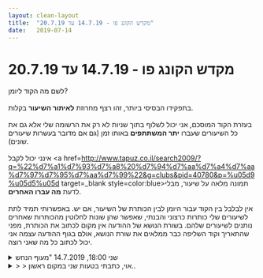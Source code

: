 ```yaml
---
layout: clean-layout
title:  "מקדש הקונג פו - 14.7.19 עד 20.7.19"
date:   2019-07-14
---
```

# מקדש הקונג פו - 14.7.19 עד 20.7.19 
לשם מה הקוד ליומן?<br> <br> בתפקידו הבסיסי ביותר, זהו רצף מחרוזת <b>לאיתור השיעור</b> בקלות.<br> <br> בעזרת הקוד המוסכם, אני יכול לשלוף בתוך שניות לא רק את הרשומה שלי אלא גם את כל השיעורים שעברו <b>יתר המשתתפים</b> באותו זמן (גם אם מדובר בעשרות שיעורים שונים).<br> <br> אינני יכול לקבל <a href=http://www.tapuz.co.il/search2009/?q=%22%d7%a1%d7%93%d7%a8%20%d7%94%d7%aa%d7%a4%d7%aa%d7%97%d7%95%d7%aa%d7%99%22&g=clubs&pid=40780&p=%u05d9%u05d5%u05d target=_blank style=color:blue>תמונה מלאה על שיעור</a>, מבלי לדעת <b>מה עברו האחרים</b>.<br> <br> אין לבלבל בין הקוד עבור היומן לבין הכותרת של השיעור, אם יש. באפשרותי תמיד לתת לשיעורים שלי כותרות כרצוני והבנתי, שאפשר שהן שונות לחלוטין מהכותרות שאחרים נותנים לשיעורים שלהם. בשורת הנושא של ההודעה אין מקום לכתוב את הכותרת, מפני שהתאריך וקוד השליפה כבר ממלאים את שורת הנושא, אולם בגוף ההודעה עצמה אני יכול לכתוב כל מה שאני רוצה.

<details>
                    <summary>שני 18:00, 14.7.2019 "מעוף הנחש</summary>
                    שיעור מהבית. ההנחיה הראשונה היתה לרפות את הפנים העיניים תוך דמיון של קריאה. אחר כך לקרוא כמה תשובות שעוסקות בשימוש ביומן השיעורים ובמרחב השאלות והתשובות, ואז לכתוב לעצמי כמה דברים שהייתי רוצה לקבל מהשיעור. כתבתי &quot;העמקה ושיפור של התקשורת שלי עם עצמי ועם אחרים. העמקה של היכולת שלי להיות אקטיבי ופעיל בבית. קירוב ומיזוג של החלקים השונים בתוכי.&quot;<br> <br> לאחר מכן בהשראת הטקסטים שקראתי החלטתי לעבור על דיווחי השיעור שהעלתי ביומן מהסוף להתחלה. תוך כדי קריאה עלתה בי בעיקר שמחה, התלהבות ותחושת התעצמות, עלה בי גם רצון לעבוד על כל מיני דברים כיווני עבודה שעלו מהקריאה. נכנסתי לשטף של קריאה והייתי צריך להפעיל קצת כח בשלב מסוים בשביל להפסיק. <br> <br> בשלב הבא המשכתי לקרוא דיווחי שיעור מהעבר, אבל הפעם התחלתי מהדיווחים הכי קדומים שנגישים לי, דיווחים בכתב משנת 2003. הפעם בקריאה עלה בעיקר כאב. יכולתי להרגיש את המלחמות הפנמיות של הנער שהייתי, ובמקביל להתפתחות שהתפתחתי במשך השנים הקריאה האירה גם על האלמנטים הטרגיים בחיים שלי. גם כאן נכנסתי לשטף של קריאה שהייתי צריך להתאמץ בשביל להפסיק.&nbsp;&nbsp;<br> <br> הכאב היה כל כך גדול שלא הרגשתי שאני יכול להמשיך את השיעור בכיוון שרציתי. לזמן מסויים שכבתי על השטיח בחדר שלי ונתתי לכאב מקום, אחר כך התחלתי בסשן של תנועה נמרצת שהרגשתי שעוזרת לי להתאזן רגשית. <br> <br> מכאן, עדיין בהשראת הטקסטים, עברתי לקרוא כמה דיווחי שיעור של אחרים, זה היה נחמד ומעניין. לסיום עברתי קצת על מרחב השאלות והתשובות, כשהסתכלתי על שאלות שעלו לשם אז לרוב הרגשתי שאין לי מספיק מידע מתוך השאלה בשביל לתת תשובה מועילה. בסופו של דבר מצאתי שאלה אחת שהרגשתי שאני כן יכול לענות עלי בצורה מטיבה, ואכן עשיתי כך. לאחר מכן סיימתי את השיעור שלי. <br>
                  </details><details>
                    <summary>> > אוי, כתבתי בטעות שני במקום ראשון..</summary>
                    
                  </details><details>
                    <summary>שני בוקר 15.7.19 ״מעוף העצמי</summary>
                    שעת הגעה 06:18 קיבלתי שורה של כיוונונים מעולים (בתגובה הראשונה) שסייעו לי להפוך את ההגעה הבוקר לקלה ופשוטה.<br> ברכה. עובר דרך שש האמנויות של הפרק השני, <br> מרגיש וחווה כל אחת מהן לא רק בזכרון אלא בעוד אופנים.<br> רצון וכיוונון שאני עובר דרכו: השיעורים הם עבורי כמו סוג של orientation פגישת כיוונון ותזכורת להמשך השבוע. <br> רוב ההתקדמות מתבצעת, תבוצע מחוץ למרחב השיעור הרשמי. לראות איך אני משדרג ומביא את זה לעשיה שלי.<br> בן עובר לו ומעדכן שאני לבד בשיעור. <br> נקודת המפגש - אני נחשף לעוד רובד שלה. עבודת תנועה ונשימה מעמיקה את האחיזה לנקודה כמרחב לשיעור.<br> שינוי מיקום. אמן הבריאות אמן הלמידה. אני מזהה שהבוקר צירופים יוצרים שילובים מעניינים. <br> גינת דובנוב זוהרת בכניסה. בפנים הגינה מלוכלכת.<br> גינת הסלעים ומשם מעבר לגן המשחקים. עבודה תנועתית משובחת. <br> עבודה על כל תרגול במספר מיקודים. הנאה גמישות, אמנות הלחימה. הבוקר זה התחבר היטב. <br> התבוננות בחלקים השונים בתוכי. עמידת ידיים מאתגרת חשפה חלקים בי שרוצים וכאלו שנרתעים. <br> היה מעניין להתבונן בזה. גלגולים ועמידות ידיים מול המתקן.<br> שדרוג אמנות ההתפוגגות. סיום החלק הגופני של השיעור (כך זה הגיע אליי) <br> שינוי מיקום, אמן הבריאות, אמן האושר, אמן הלמידה. צפיה בציפורים בגינה הקהילתית, משתדל להיות לא מורגש.<br> תחנת לחם, רכישה והתבוננות כמה מהאמנים היו זמינים לי (אף אחד…)<br> עבודה פנימית בבית הקפה. העבודות השתנו. שינוי מיקום לנקודת המפגש. ברכה. סיום שיעור 08:30
                  </details><details>
                    <summary>> > שמונה כיוונונים שקיבלתי לשיעו</summary>
                    1. הגעת לנקודת המפגש <b>לפני</b> 06:30 (לדוגמה, ב-06:15) בנינוחות רבה, בשלווה.<br>  <br> 2. אפשרת לשיעור להתחיל, להימשך ולהסתיים בלי צורך בסייען חיצוני ובלי לדמיין <b>שאתה מחליט</b>. היית תלמיד בשיעור, לא מדריך או סייען.<br>  <br> 3. אפשרת לעצמך להיות נינוח מאוד בשיעור, להירגע, להרפות, <b>ליהנות</b>.<br>  <br> 4. הגעת לשיעור כשאתה כבר יודע מה אתה <b>משתוקק</b> לקבל ממנו (יכול להיות שהעמקת את זה בדרך אליו, למשל; או אולי אפילו כבר היום, אם העדפת וזרם לך; מה שהרגיש לך נכון וזורם יותר, במקרה הזה).<br>  <br> 5. מי שהגיעו לשיעור מלבדך, נאספו על ידך גם הם, כך שהשיעור הועבר לא רק לך, אלא לכולכם, עד סופו.<br>  <br> 6. אפשרת לעצמך בשיעור הזה להסתנכרן מחדש למטרות מסויימות שלך. במגוון רבדים, כולל בהקשר ללימודים, למשל. זה היה לך נעים מאוד ומאז אתה מרגיש <b>הרבה יותר</b> טוב.<br>  <br> 7. השיעור הזה פישט דברים, ריכך דברים, שחרר אותך מדברים, השאיר אותך נקי, מזוכך ובחוויה עמוקה של <b>הקלה</b>.<br>  <br> 8. השיעור הזה היה פשוט, עמוק ומרגיע מכפי שדמיינת אותו מלכתחילה.
                  </details><details>
                    <summary>> > בוקר בגינת דובנו</summary>
                    <table border='0' width='100%' align='center'><tr><td valign='top'></td><td width='220' align='center' valign='top'><a href=javascript:show_attch('57407487.jpg',57407487)><img src='http://img2.tapuz.co.il/CommunaApps/resize.asp?image=57407487.jpg&width=200' border='0'></a></td></tr></table>
                  </details><details>
                    <summary>> > > > וואו, איזה יופ</summary>
                    <br><br><table width='70%' cellpadding='0' cellspacing='0' bgcolor='#C6C7C6'><tr><td height='1'></td></tr></table><br><b>מדברים על מדיטציה:</b> <a href="http://forums.tapuz.co.il/meditation" target="_blank">http://forums.tapuz.co.il/meditation</a><br/><br/>לומדים את אמנות המדיטציה: <a href="http://www.ThePracticalMeditation.com" target="_blank" rel=nofollow>www.ThePracticalMeditation.com</a><br/>לומדים את אמנות היכולת: <a href="http://www.MagicalChanging.com" target="_blank" rel=nofollow>www.MagicalChanging.com</a>
                  </details><details>
                    <summary>שני ערב 15.7.19 "לראות ולהשתחרר</summary>
                    19:23 - 23:00 אסא ריב מיכל ושיר. בן מנחה. <br> <br> חלק ראשון -<br> הקשבה לשיעור שלי. מה הוא רוצה לעשות איתי?<br> חשיבה אובססיבית -&gt; הנה זה חלק ממה שהשיעור עומד לעסוק בו. <br> ביצוע של פורם אגרוף ארוך 3 מהזיכרון. היה חלק אחד ששכחתי. אספתי אותו בחזרה בעזרת ריב. <br> <br> חלק שני -<br> שיפור הראייה על ידי הרפייה של הגוף והרפייה של המאמץ הקשור בדעתי לראיה. <br> אין כל מאמץ שיכול לשפר את הראיה. זה לא עובד ככה. הטבע נותן עוד ממה שאנחנו משתמשים בו ופחות ופחות ממה שאיננו משתמשים בו. <br> להשתמש בראיה איננו אותו דבר כמו הראייה ההרגלית האוטומטית שלי. זה דבר אקטיבי ומודע. פעם ראשונה שאני ממש מרגיש שנפתח לי כיוון לעבודה עם זה בשנים האחרונות. נהדר. <br> <br> עוד: לוותר על הקטנוניות ולהתחיל לראות. לוותר על הכובד.<br> <br> חלק שלישי - <br> ריב ואני בהנחיית ריב. בתחילה המשך תרגול של הנושא בחלק השני. לאחר מכן בתורות כל אחד נותן לשני משימה.<br> המשימה הראשונה כללה להעביר אותנו מקום. השנייה הייתה בקשה לקדם אותנו בקונג פו במשך 5 דקות כך שאחריהן נחווה רמה חדשה. ההנחייה כללה הרפייה של הגוף תוך כדי הליכה והגברת ההרמוניה והזרימה שלו עם עצמו. השלישית הייתה לקדם אותנו ביכולת לטפל במשימות השוטפות שלנו וכללה בין היתר הנחייה לדמיין שיש לקיום שלנו כאן ולעבודה שלנו כאן משמעות רצינית. הרביעית הייתה לקדם אותנו במשך 5 דקות כך שבסופן נחווה את הסביבה שלנו באופן שונה וכללה הנחייה בין היתר לחוש כל מולקולה בחדר ולחוות שהן גם חשות בנו. החמישית הייתה לקדם אותנו במהלך פרק זמן שנבחר מראש ביכולות התקשורת שלנו עם אנשים בדגש על בעלי תפקידים וכללה בין היתר את הרכיבים: ים האנושות, להיות גל בים הזה (שיש לו התחלה, כיוון ידוע מראש וסוף), ולהיות ימאי שיודע לשוט במיומנות. השישית כללה לשנות את מיקומנו. השביעית הייתה לקדם אותנו בקלילות ועוצמה וכללה הנחייה להשתמש באמנות של לא לעשות עניין יחד עם להניח לדבר שאמור לטפל בזה לטפל בזה. כמו גם תוספת של הידיעה שבמצבנו כבר ניתן להשתמש בכל בור או נפילה כדי להתעצם (<a href=https://www.youtube.com/watch?v=t8rcqddsmpu target=_blank style=color:blue>השראה</a> ). השמינית הייתה לקדם אותנו בעבודה עם עייפות וירידות אנרגיה וכללה בין היתר את היכולת לטפל בעצמי היטב, להבטיח לעצמי טיפול טוב אחר כך ולקיים אותו, לא להתנגד לעייפות, ולדבר עם החלק בי שעייף כרגע. לזהות אותו כחלק. התשיעית הייתה לקדם אותנו בכניסות מאובטחות אל יריב בעת לחימה וכללה השוואה למיומנות הנהיגה ברכב, לשים לב לעבודתה של המערכת שיודעת לזהות תנועות במהירות גבוהה ולהגיב להן בטבעיות ובנינוחות, כמו כן לא לעשות דברים לא בטוחים אלא לבחור בחירות נבונות תוך כדי הקריאה המתמשכת. העשירית הייתה לקדם אותנו בהוספת הרובד השלישי לעבודתנו וכללה בין היתר הנחייה ביכולת לדבר איתנו ולהגיע אלינו. כמו כן עשינו שימוש ב&quot;אני מסופק מאוד מאמן הקונג פו שאני ונהנה מאוד לשחק בלשדרג את אמן הקונג-פו שאני&quot;. <br> <br> לאחר מכן הסתיים השיעור. ייתכן שפיספסתי משהו מהעבודות שעשינו. היו די הרבה. <br> שיעור נפלא, תודה!!<br> <br>
                  </details><details>
                    <summary>> > * הסרטון לא זמין, כדאי לצרף אותו כטקסט רגי</summary>
                    <br><br><table width='70%' cellpadding='0' cellspacing='0' bgcolor='#C6C7C6'><tr><td height='1'></td></tr></table><br><b>מדברים על מדיטציה:</b> <a href="http://forums.tapuz.co.il/meditation" target="_blank">http://forums.tapuz.co.il/meditation</a><br/><br/>לומדים את אמנות המדיטציה: <a href="http://www.ThePracticalMeditation.com" target="_blank" rel=nofollow>www.ThePracticalMeditation.com</a><br/>לומדים את אמנות היכולת: <a href="http://www.MagicalChanging.com" target="_blank" rel=nofollow>www.MagicalChanging.com</a>
                  </details><details>
                    <summary>> > > > תודה :</summary>
                    
                  </details><details>
                    <summary>> > הלינק כטקס</summary>
                    <a href='https://www.youtube.com/watch?v=t8RCQDDsMpU' target='_blank' style='color:blue;'>https://www.youtube.com/watch?v=t8RCQDDsMpU</a>
                  </details><details>
                    <summary>שלישי בוקר 16.7.19 "שלמות הרצון</summary>
                    9:30 - 11:03 ליעוז ואסא<br> <br> טוב, הפעם קרה דבר מוזר מאוד. לא התעוררתי בבוקר מהצלצול של השעון שלי שהיה אמור להעיר אותי בשמונה לאחר 6 שעות שינה שאמורות היו להיות מספקות לחלוטין. ממש יצאתי מהבית לאחר מועד תחילת השיעור שלי, לאחר התארגנות מהירה והגעתי אליו. ורק בחמישי האחרון נתתי את הדוגמא הזו כדבר שהמערכת יודעת לעשות ברוב הכמעט מוחלט של המקרים. אבל האמת שזה באמת ככה. היו אולי שני מקרים בשנה האחרונה שבהן לא התעוררתי בזמן שבחרתי מתוך מאות שבהן התעוררתי בדיוק או לפני. בטח כשיש לי פגישה להגיע אליה. ממש מוזר. אולי בגלל שאני עובד עכשיו על הנושא הזה...<br> <br> כשהגעתי עבדנו זמן מה עם דברים שהצלחנו עד היום ודברים שעדיין לא. נזכרנו ונהנינו מהראשונים, והצבנו מחדש וביקשנו וקיבלנו עזרה באחרונים.<br> פורמות, אמנות התנועה, שימוש מיטיב בחלוקות מועילות כמו 4 המימדים. ועוד. <br> <br> מחשבות על איזה דיון/ויכוח שאני נמצא באמצע שלו ונוטה לחשוב עליו יותר מידי ליוו אותי מידי פעם. והייתה לי עבודה טובה עם להניח לזה. לא לעשות מזה עניין. להרפות מזה. <br> <br> בנוסף עבדנו על תפיסת השלמות, היופי והמושלמות של העכשיו שבו אנחנו נמצאים. צפיתי במקום שבו אני נמצא מעמיק, מתמלא בפרטים וביופי. העצים, ציפור אחת שביצעה איזה מעוף מרהיב לידי. העץ שעשה גשם של עלים צהובים פתאום לכבודי. <br> <br> תודה!!<br> <br> <br>
                  </details><details>
                    <summary>> > תודה היה מרגש גם לי לקרו</summary>
                    גם לי היה רגע אתמול שבו הלכתי עם הבן הקטן שלי, והייתה רוח שהעיפה המון פרחי צהובים מהעצים באוויר והיה קסום,<br> יכול להיות שזה אותו סוג שאתה ראית אולי אני קראתי לזה פרחים ואתה עלים, היה קסום.
                  </details><details>
                    <summary>> > > > קסם :</summary>
                    אני דווקא ראיתי עלים צהובים נושרים מעץ פיקוס (נדמה לי). אבל אני רואה מלא פרחים צהובים על עצים בזמן האחרון שנושרים. נראה לי אני יודע בדיוק למה אתה מתכוון וזה קסום לגמרי.<br>
                  </details><details>
                    <summary>שיעור זעיר לא רשמי 16.07.201</summary>
                    חשתי את תחושות הגוף,חשתי כאבים שונים, את הפחדים השונים,היה מרפא להרגישא&nbsp;&nbsp;את הכאבים השונים שהתקיימו.
                  </details><details>
                    <summary>שיעור יום רביעי בקר 17.7.2019 - "אתגר השקט</summary>
                    התחלת שיעור: 6:31 – סיום שיעור: 7:32<br> <br> התפתחות אישית מעצימה:<br> מאוד נהניתי מביצוע ההנחיות של בן: הרפיה, התמתחות, קריאה טרנספורמטיבית, כתיבה/ קריאה של דיווחים משעורים קודמים – קראתי שני סיכומים שלי, מה שבד&quot;כ מעורר בי התנגדות די גדולה – נראה לי שאני נרתעת לגלות כמה שגיאות כתיב אני עושה (בעיקר החסרת וסיכול אותיות) וגם חוששת שזה ייראה מגוחך וברמה נמוכה. מאחר ועשיתי זאת במשימה שניתנה לי במסגרת השיעור, היה לי קל להתמסר לכך ללא רעש בראש. השקט שהתאפשר לי אפשר לי לראות שאכן אני עושה לפעמים המון שגיאות כתיב – אבל כאלה שלא ממש מקשות על הבנת התוכן -&nbsp;&nbsp;ושהסיכומים מעניינים, אם כי עדיין חסר בהם משהו – לא יודעת להגדיר בדיוק מה. אולי יותר הכלה עצמית ורוגעץ<br> הצלחתי להרפות את הגוף ואת העיניים, לקרוא עם פחות מאמץ. גם התנסיתי בקריה ללא משקפיים – בשאיפה שזה יהיה ללא מאמץ. בסוף התרגול הרבה יותר נהניתי מהקריאה.<br> <br> חוויה מעצימה:<br> מאחר ולא היה לי שעור מהתקופה האחרונה לעדכן, קראתי עדכון שלי מה-29.5.19. מעצם קריאת הסיכום הצלחתי לחוות מחדש את השיעור. התבוננתי תוך כדי כך ברתיעה הקבועה שלי מלקרוא את עצמי. אכן מצאתי כמות מביכה של שגיאות – בעיקר החסרת אותיות. הצלחתי להשלים עם זה, הכל היה מובן למרות האותיות החסרות. הופתעתי לגלות עד כמה רק עכשיו, ממרחק מה, אני מסוגלת באמת להעריך את איכות השיעור שהועבר דרכי וכמה קשה לי לפרגן לעצמי. כעת היה יותר קל ונגיש.<br> קראתי עוד שיעור, מסוף חודש דצמבר. גם שיעור נחמד. אבל גם הופתעתי לראות כמה התקדמתי מאז. <br> הצלחתי במידה הכי טובה שאפשרית לי לשמור על מסגרת הזמן, על משמעת, להיות ממוקדת, לא לשקוע וללכת לאיבוד. שברתי שיא ל עצמי, איזה כיף! כמה מתנות נפלאות! <br> ממש נהניתי מהתחושה שכרגע אני כל כולי עושה לעצמי ולהתפתחות האישית שלי, צעד אחרי צעד. <br>
                  </details><details>
                    <summary>> > הער</summary>
                    בעקבות הבהרה שבן שלח, הבנתי שלמעשה השיעור השרשמי שלי הסתיים בשעה 7:32, אבל שהשיעור שלי בעצם הסתיים רק לפני כמה רגעים, בשעה 8:30!
                  </details><details>
                    <summary>> > > > </summary>
                    <br><br><table width='70%' cellpadding='0' cellspacing='0' bgcolor='#C6C7C6'><tr><td height='1'></td></tr></table><br><b>מדברים על מדיטציה:</b> <a href="http://forums.tapuz.co.il/meditation" target="_blank">http://forums.tapuz.co.il/meditation</a><br/><br/>לומדים את אמנות המדיטציה: <a href="http://www.ThePracticalMeditation.com" target="_blank" rel=nofollow>www.ThePracticalMeditation.com</a><br/>לומדים את אמנות היכולת: <a href="http://www.MagicalChanging.com" target="_blank" rel=nofollow>www.MagicalChanging.com</a>
                  </details><details>
                    <summary>רביעי בוקר 17.7.19 ״אתגר השקט</summary>
                    כשקיבלתי אתמול אחרי הצהריים את ההנחיות לשיעור, הן הרגישו לי בדיוק כמו השיעור הנכון עבורי להיום. <br> משהו ברצון שלי לשדרג את היכולת שלי לשלב את הקונג פו ברגעים רבים יותר במהלך היום יום, התאים לפורמט של שיעור בבית. <br> התעוררתי בנחת והתחלתי את השיעור ב 06:16 <br> יצאתי למרפסת ותרגלתי תנועות ומתיחות. קבלה של העובדה שהיום הגוף הרגיש לי נוקשה משהו. <br> חם הבוקר למרות השעה המוקדמת. <br> ממשיך לעבודה מול המחשב. המאמר על הראיה, ההרפיה, העבודה על נוחות, מודעות לתחושות, <br> כולן מצטרפות לאיזו תחושה שמרגישה מאד נכונה עבורי. היה מהנה. (אני חווה זאת שוב גם עם העלאת העקבות כרגע).<br> העליתי תגובה לשיעור האחרון בצורה משחקית חביבה מגלה איך <b>להדגיש טקסט</b> בפלטפורמה של תפוז. <br> עובר ומנסה לאתר שיעור שזכרתי שלא העליתי בזמנו. מאתר אותו ומעלה. <br> אופס, לקח טיפונת יותר זמן ממה שהתכוונתי. קצת נבלעתי לתוך המחשב. מעניין וחשוב לשים לב לזה. <br> יש פה פוטנציאל משמעותי להרוויח זמן.<br> תנועה בחוץ, גמישות, פורמות. עלה בי פתאום חשק לעוד תרגול. <br> מסדר קצת את המרפסת, גוזם עציצים ריחניים עם איזושהי מודעות מהנה לתנועה ולתחושות של הגוף. <br> מחפש מקום לשבת להודיה ומזהה שאיכשהו אין לי מקום ברור כזה. שם לעצמי יעד ליצור לעצמי כמה נקודות אפשריות כאלו. <br> ב 08:15 השיעור מסתיים
                  </details><details>
                    <summary>ב' ערב 15.7.19 "לראות ולהשתחרר" ראייה+בזוגו</summary>
                    <br> ישש! הגעתי מספיק מוקדם להתמתח על האזור שצופה על בריכת גורדון והשקיעה.<br> איזה כיף היה שם.<br> <br> אחר כך באתי לחבורה שהיתה. היינו אני, שיר, אסא, ריב.<br> <br> בן הנחה אותנו האמנות הראייה. ההרפייה הכי חשובה. לאפשר תנועה וחיים לעיניים. לראות את כל האזורים ולא רק הנקודה המרכזית לפנינו שהתרגלנו להתמקד בה.<br> אין פה מאמץ אלא מודעות והרפיה.<br> <br> מיכל להמשיך את השיעור לך ולשיר.<br> ריב להמשיך את השיעור לך ולאסא.<br> <br> מומלץ לתת לשיר ואסא בכל צמד, שינחו משהו בהשראת מה שהועבר ורק אחר כך להמשיך.<br> עשיתי את זה וזה התגלה כמאד יעיל וחשוב.<br> אהבתי את זה, זה באמת רעיון טוב במצבים כאלה.<br> <br> שיר הנחתה במנוחה.<br> אחכ עשינו פינג פונג של הנחיות.<br> גם תוך כדי הליכה.<br> <br> הלכנו לאורך השדרה<br> ישבנו על ספסל בבן יהודה<br> לא המשכנו המון זמן אבל היה מספק.<br> <br> החופש והשחרור בלא לקחת אחריות על הרגשות של אחרים.<br> אם נכנסתי למקום לא נעים של פחד מכעס וכולי, לראות שאיבדתי קשר עם עצמי. זה פוינטר עוזר מאד.
                  </details><details>
                    <summary>משיעורי השבוע של</summary>
                    הללויות אחד אחד
                  </details><details>
                    <summary>> > א' 14.7.2019, "מעוף הנחש</summary>
                    ממתישהו לפני עשרה לשבע עד כעשר וחצי, בבית, בעיקר במרחב השאלות והתשובות שבו קראתי, עבדתי, עניתי לשאלה אחת והתחלתי להשיב לאחרת (תוך כדי השבה לשניה התווספו בחוויה ובהשבה עוד אפשרויות וערוצים, זה נהיה ממשהו שקוף וקל למן &quot;פרוייקט&quot; ובסוף לא הגעתי ללשגר אותה).<br> <br> בתחילת השיעור, בעודי נענה להנחייה הזאת - &quot;<b>בישיבה בעיניים עצומות</b>, להרפות את הפנים ואת העיניים בצורה נעימה מאוד, עמוקה יותר ויותר, תוך דמיון עצמך קורא/ת ללא מאמץ, בנעימות רבה, בהרפיה גמורה.&quot;, הבחנתי בקולות רבים בתוכי וגם הגברתי אותם כדי לעזור להפרדה בינינו. הופתעתי לגלות חוויית שקט גדולה יותר בתוכי בהיותם רמים ורבים אבל יחסית נפרדים ממני, מבהיותם מעטים ואפילו קול יחיד פחות או יותר (שהיה מחשבה נעימה, שקטה ואפילו מועילה) שהתקרב אלי עד שמעין נלקחתי איתו.
                  </details><details>
                    <summary>,אתגר השקט" יום ד 17.7 בוק</summary>
                    התחלתי את השיעור ב 0642..<br> פעלתי לפי השלבים בניחותא, ועברתי הרפיות עמוקות <br> ועבודה פיסית מתונה מאוד<br> ומצד שני ממושכת יחסית עד השינוי הבא..<br> הודיתי לעצמי על חלקים נרחבים מהשיעור,<br> ואני מודה עליו גם עכשיו..<br> הוא הסתיים ב 0803<br> רמי
                  </details><details>
                    <summary>> > * טעות בקוד (התו הראשון</summary>
                    ולכן אי אפשר יהיה לאתר אותו בעת חיפוש בעתיד.<br> אנא העלה מחדש עם הקוד התקין... ואמחק את המיותר מכאן.<br><br><table width='70%' cellpadding='0' cellspacing='0' bgcolor='#C6C7C6'><tr><td height='1'></td></tr></table><br><b>מדברים על מדיטציה:</b> <a href="http://forums.tapuz.co.il/meditation" target="_blank">http://forums.tapuz.co.il/meditation</a><br/><br/>לומדים את אמנות המדיטציה: <a href="http://www.ThePracticalMeditation.com" target="_blank" rel=nofollow>www.ThePracticalMeditation.com</a><br/>לומדים את אמנות היכולת: <a href="http://www.MagicalChanging.com" target="_blank" rel=nofollow>www.MagicalChanging.com</a>
                  </details><details>
                    <summary>רביעי ערב 17/07 "זינוק בעלייה</summary>
                    שיעור בית לפי הנחיות של בן, התחלתי בשעה 19:15.<br> החלק של מתיחות והרפיית הגוף היה מעולה והמשיך עבודה שאני עושה כבר כמה ימים עקב צוואר תפוס.<br> לאחר מכן עבודה על הרפיית הפנים והעיניים וקריאת טקסט מאוד מעניין ורלוונטי עבורי על שיפור הראייה.<br> בעבודה מול יומן השיעורים, ניסיתי להזכר בשיעורים שלא כתבתי ביומן, חוויתי בלק אאוט מוחלט, זה קורה לי הרבה כשאני מנסה גם לזכור איפה חניתי את האוטו, אבדן מוחלט של זיכרון.<br>  זה גרם לי לחשוב על כל נושא הזיכרון שמאוד מעסיק אותי לאחרונה.<br> ממה עשויים זכרונות, מה קובע איזה רגע יישאר ואיזה לא. אני יכולה להעיד על עצמי שאני בעלת זיכרון מעולה, יש המון דברים שאני זוכרת ואין לי מושג למה, שמות של ילדים שהיו איתי בגן, שמלה מסויימת של אמא שלי ביום מסויים. הזיכרון שלי מתחיל לפני גיל שנתיים, יש לי תמונות בראש של חפצים שקיבלתי כשהייתי בערך בת שנה, זכרונות מפרספקטיבה של זחילה של חברתי התינוקת בלול ועוד מיני זכרונות מוקדמים מאוד. <br> ובכל שבוע מחדש אני נפלטת אל הרחוב בתחושת חוסר אונים ושואלת את עצמי&quot;איפה לעזאזל חניתי את האוטו?&quot; ואין לי שמץ של מושג.<br> זה לא ברור לי בכלל כל העניין הזה. <br> יכולתי להתמודד עם הבלק אאוט, יש לי כבר כמה שיטות, אבל זה הצריך ממני מאמץ וזמן שלא תאמו את אופי ההנחיות אז העדפתי לקרוא כמה שיעורי עבר שלי.<br> השיעור המשיך בעבודה פיזית חפשית ובהרפייה.<br> היה שיעור מעולה ממש, תודה3&gt;
                  </details><details>
                    <summary>רביעי ערב 17.7.19 "זינוק בעלייה</summary>
                    שיעור בית נפלא וקצרצ&#39;יק<br> <br> החל בשעה 17:00 והסתיים בשעה 18:05<br> <br> מתוכו:<br> <br> בזמן הרפייה - ניסויים שונים ומוצלחים בלשלוח הנחיות הרפייה לגוף מבלי לנסות לגרום לזה לקרות. <br> בזמן הרפיית העיניים - התקדמות משמעותית. תשומת הלב אל הכבדות בעיניים ולהניח להן לגלוש למצב של מנוחה. העבודה עם הטקסט הייתה מופלאה (אני שם לי פה את הלינק לעבודה נוספת, וגם לתועלת אחרים אם ירצו: <a href='http://www.tapuz.co.il/forums/viewmsg/228/180969103.)<br> <br> שמתי' target='_blank' style='color:blue;'>http://www.tapuz.co.il/forums/viewmsg/228/180969103.)<br> <br> שמתי</a> לב למשהו שהתרחש בשיעור כתוצאה מפרוייקט השער הפנימי שאני עושה בימים אלה - מקפיד לתעד הכי מוקדם שאני יכול. חלק מהקשב שלי בזמן השיעור שם לב יותר למה שאני עושה. כדי שאזכור אחר כך ואוכל לכתוב על זה. <br> <br> עוד כדאי לציין שעצרתי את כל מה שעשיתי כמה דקות לפני חמש ושהיה כרוך בזה אתגר מסוים. שקלתי לדחות את השיעור, אבל משהו בי אמר לזה לא. כי קבעתי עם עצמי מראש בשעה חמש. זו הייתה בחירה מצויינת. השקט שירד עלי היה מבורך ועמוק לאחר כמה דקות ואחרי זה חזרתי לעבודה ממקום הרבה יותר שליו ויעיל. <br> <br> תודה!!<br> <br>
                  </details><details>
                    <summary>> > למעוניינים: אפשר להשתמש בלינק כזה על יד</summary>
                    העתקה והדבקה.<br> <br> לחלופין, אם הוא היה מוגש בצורת <a href=http://www.tapuz.co.il/forums/viewmsg/228/180969103 target=_blank style=color:blue>קישור לחיץ</a>, הוא היה נגיש ונוח יותר לשימוש (כפי שהדגמתי כאן).<br> <br> למעט יוטיובים, <a href=http://www.tapuz.co.il/communa/viewmsgcommuna.asp?communaid=40780&msgid=57407288 target=_blank style=color:blue>כאמור</a>, שרגישים להבדל בין אותיות גדולות לקטנות ולכן צריך לצרף כאן כמחרוזת טקסט (כלינקים בלתי לחיצים - אלא אם כן מצרפים אותם כ&quot;כתובות אינטרנט נלוות&quot; ואז גם הם יכולים להופיע כקישורים לחיצים, כמדומני).<br><br><table width='70%' cellpadding='0' cellspacing='0' bgcolor='#C6C7C6'><tr><td height='1'></td></tr></table><br><b>מדברים על מדיטציה:</b> <a href="http://forums.tapuz.co.il/meditation" target="_blank">http://forums.tapuz.co.il/meditation</a><br/><br/>לומדים את אמנות המדיטציה: <a href="http://www.ThePracticalMeditation.com" target="_blank" rel=nofollow>www.ThePracticalMeditation.com</a><br/>לומדים את אמנות היכולת: <a href="http://www.MagicalChanging.com" target="_blank" rel=nofollow>www.MagicalChanging.com</a>
                  </details><details>
                    <summary>> > > > תודה!</summary>
                    
                  </details><details>
                    <summary>חמישי ערב 18.7.19 "פיתוח עצמי</summary>
                    17:25 - 20:20 בערך. השתתפו: ריב, בועז, אסא ויניב. בן מנחה. <br> <br> שיעור מלא וגדוש. נראה מה זכור לי. <br> <br> חלק א - לפני 18:00<br> חלק ב - אחרי 18:00 ולפני מעבר המיקום<br> חלק ג - הדרך לגינה השקועה ומה שקרה שם<br> חלק ד&#39; - אחרי שבן הלך<br> <br> <br> מתוך חלק א&#39;<br> ביצוע אגרוף ארוך 1, 2 ומה שאני זוכר מ-3<br> עבודה על עמידת הידיים שלי - טיפ מופלא מיניב על פיתוח שליטה במצב שאני על הידיים (מעבר ממה שקרוי &#39;עמידת עורב&#39; לעמידת ראש ואז מתיחה של הרגליים למעלה), ופתיחת המחשבה לגבי איך לעבוד על זה בצורה טובה. <br> שיחה עם בועז על ענייני עבודה. <br> הידיעה שאני בתוך שיעור עכשיו ופעיל לגבי זה. מידת הידיעה שלי ומידת החיבור שלי מרגע לרגע. <br> <br> מתוך חלק ב&#39;<br> סידור הדברים שאסא צריך לקבל בשיעור במחברת<br> <br> המראה - סדרה של עבודות פנימיות שהעיפה אותי ממש. אינני זוכר את סדר הדברים. אז כמה דברים מתוך. ישיבה ועבודה על חישת גוף האור. תוך כדי יכולתי לחוש את האנרגיה מסביבי ולהניע אותה בצורות שונות בעזרת הכוונה שלי. <br> מסתכל אל השמש בעיניים עצומות ועוקב אחר הצבעים המופלאים שהיא עושה על העפעפים. מעולם לא עשיתי את הפעולה הזו בעבר והצבעוניות הדהימה אותי. וורוד מופלא, כתום, צהוב, אדום, אפור ושחור. תוך כדי גם עבדתי על הרפיית העיניים ועוד דבר שראיתי באיזו סדרה בשם מושישי (מופלאה. תודה לריב שהכיר לי אותה!)- יש שם באחד הפרקים את הרעיון שיש סט נוסף בלתי נראה של עפעפים פנימיים שאפשר לסגור גם אותם. ניסיתי את זה והיה לזה אפקט נפלא. <br> שכיבה על הריצפה ומעבר בין תנוחות שונות. הינמסות והתחברות אליה. <br> <br> אימון - הישארות ומעבר בין שתי תנוחות הגמישות רגליים שמופיעות בסוף הסט ההוא שמכונה הטרום חימום. בהנחיית בן. זה היה ממש כיף וגם מאמץ. כל הגוף שלי הרגיש כמו דבש. ועד עכשיו אני עדיין מרגיש את זה בשרירי הרגליים. אני רוצה עוד מזה. <br> <br> כל הגוף עושה את זה. <br> יש משמעות לאיפה כל חלק וחלק נמצא. <br> כל ואריאציה היא תנוחה בפני עצמה. עם <br> <br> מתוך חלק ג&#39; - <br> בזמן ההליכה - השימוש בהליכה לצורך תרגול. הרגשתי היטב את התרגיל האחרון בשרירי הרגליים. ונהניתי מאוד מהתחושה. עבדתי על הרפייה בעיקר. <br> <br> בגינה השקועה - <br> בחרנו 6 תלמידים שנמצאים בפרק השני ו-6 תלמידים שנמצאים בפרק הראשון להתבוננות בהבדלים בין שני המצבים. דיברנו עליהם. לאחר מכן הוספנו גם 3 תלמידים שהוסיפו כבר את הפרק השלישי ללימודים שלהם והתבוננו ודיברנו על ההבדלים בין הפרק השני לפרק השלישי. בתחילה השתמשנו לצורך כך בבן, אמנון ואיציק. לאחר מכן בדני, גיורא ומיקה המומצאים. שמנו לב בין היתר להיעדר עניינים שיש לשלישונים עם כל מיני דברים שלנו עדיין יש. משהו פשוט יותר ולא מסובך יותר. כמו ההבדל שיש בחישוב מסלולי כוכבי הלכת כשמסתכלים על מצב העניינים כאילו כולם כולל השמש מסתובבים סביב כדור הארץ, ובין כשמניחים לשמש להיות במרכז. איזה הבדל!<br> <br> מתוך חלק ד&#39; - <br> לאחר שבן הלך עוד ישבנו והמשכנו קצת עד שעברנו מיקום לחורשת העמודים בצד כיכר הבימה הרחוק מהבימה ושם עבדנו יחד על החלק באגרוף ארוך 3 שלמדנו. <br> <br> היה שיעור נפלא במיוחד. תודה!!
                  </details><details>
                    <summary>שבת אחה"צ 20.7.19 "קרקס החיים</summary>
                    14:45 - 20:46 <br> <br> חלק א - לבדי<br> חלק ב - עם אלון<br> חלק ג - השיעור השני, עם ריב ומאיה, כולל התנועה אל נקודת המפגש <br> חלק ד - לבדי, עד סיום השיעור<br> <br> <br> מתוך חלק א&#39;<br> התייצבתי במזרקה בכיכר מסריק לתחילת השיעור שלי. תרגלתי שם הקשבה לשיעור שלי והבנה של דברים שבהם הוא עומד לעסוק. ביניהם: אמנות ההרפיה, התבהרות עניינים שונים שעל הפרק בחיים שלי ועליית התפקוד בהם. התבהרות עניינים שונים שעל הפרק בשיעורים שלי ועליית התפקוד בהם. <br> <br> לאחר זמן מה התחלתי לנוע אל גג גן העיר תוך שאני ממשיך להתמקד בדברים אלה. <br> באיזור מוצל במעבר בין מרפסת העיריה ובין גג גן העיר נעצרתי לחלק בן כ-10 דקות שעסק באמנות ההרפיה. להניח לגוף שלי להיות כמו שהוא ולהיות איתו. להרפות מהניסיון להרפות. אי אפשר לעזוב משהו על ידי שליחת עוד אנרגיית עשייה אליו. להניח לעצמי להיות תלמיד של ההרפיה. נזכרתי בעבודתו של תלמיד שהעברתי לו עבודה בהרפיה בשישי בצהריים, והיא הביאה לי השראה וכיוון - כמו בובת סמרטוטים כזו הוא עשה את עצמו. זה היה כיפי ופותח. <br> <br> בתום 10 הדקות האלה המשכתי תנועה אל נקודת המפגש. היופי והמקודשות של העולם סביבי גברו מאוד. נעצרתי לרגע מתחת לעץ שהרוח דיברה באמצעות העלים שלו. והיה בזה משהו שלא לחלוטין הבנתי. גם המים מהמזרקה עשו דבר דומה. משהו כמו שהריבוי יוצר ביחד דבר מופלא. ואני גם עלה כזה. טיפה כזו. מה קורה אם עלה כזה מתעורר ונעשה מודע? זה היה קצר מדי בשבילי לפענח. <br> <br> נעצרתי בנקודה נסתרת וצפיתי ממנה אל נקודת המפגש. לא היה בה איש. המשכתי והתמקמתי בנקודה קרובה אל נקודת המפגש שהייתה גם נסתרת ממנה, כך שאוכל להתממש בה בדיוק ב-15:15. וכך עשיתי. <br> <br> בנקודת המפגש המשכתי במחקר העצמאי שלי. והוספתי את הנושאים האחרים. הגיע אלי רכיב נפלא והתחלתי להתעסק איתו. הוא היה מורכב משני חלקים. א. הויתור על חשיבה מוטרדת או הנטייה ליצור בעיות. ב. היכולת לגשת אל נושא שעל הפרק באופן מיטיב ולהקצות לו לדוגמא 10 דקות, או שעה של חשיבה צלולה/ממוקדת/רגועה/זנית שכזו שבאמת יכולה להבהיר ולסדר.&nbsp;&nbsp;שמור על הסנקטיטי (sanctity) של המרחב הפנימי, אמר לי איזה קול פנימי נעים. וזה גם כן חלק מהשיעור בהרפיה. <br> <br> בשלב מסוים אלון הופיע והחל את שיעורו.<br> <br> מתוך חלק ב&#39;<br> אספתי את אלון לתוך החלק המונחה של השיעור עם הנחייה להמשיך את מה שהוא עושה ולהיעזר בי במה שבא לו. וזמן קצר לאחר מכן נענו למעלה. שם בחרתי את האיזור שהציע את השילוב הטוב ביותר בין קרירות ואנרגיה גבוהה. שהיה הפעם המסדרון בצילו של הענק הלבן (בניין המגורים הגבוה).<br> <br> חשיבה רצונית לעומת חשיבה אוטומטית. תרגול והתבוננות. <br> מטרות/משאלות/רצונות.<br> כל דבר שקורה אפשר לקרוא ולהבין באלף דרכים שונות. וכל אחד מאיתנו מבין אותו לפחות קצת אחרת, ולעתים קרובות הרבה אחרת. היכולת לראות מכמה נקודות מבט שונות כסוג של בגרות נפשית/רגשית. מה נכון או לא נכון מתארגנים לפי המטרה שלי. זה ממוקם רלטיבית לא אבסולוטית. <br> חשיבה מוטרדת או בעייתית איננה באה כדי לפתור בעיות שעל הפרק. המשימה העיקרית העומדת לפני בזמן חשיבה כזו היא להירגע ולהשקיט. אחר כך ניתן יהיה לגשת אל הנושא במרחב פנימי צלול. מתוך כוונה לנקות ולהבהיר אותו. <br> כמו בעבודות התכנות שלי - לעתים בעיה שאני לא מצליח בשעתיים של טחינה באמצע הלילה, אני אפתור ב-10 דקות אחרי שנת לילה טובה. <br> <br> מנגנון בחירת המטרות שלנו והתנועה אליהן - יש לעתים קרובות הפרדה בינו ובין הלב שלנו. מסיבות של חינוך שעברנו. מה שצריך לעומת מה שרוצה. ואז יכולות לעלות בצדק התנגדויות לניסיון להציב מטרות. ניתן לתרגל על ידי בחירת מטרות קטנות שאני באמת רוצה והגשמתן. לא דברים שאני אמור לרצות. כאלה שאני רוצה באמת. אמנות ההקשבה לעצמי ולרצונות שלי. <br> <br> אמנות הטיפול בעצמי. היכולת לפתוח ולהחזיק מרחב טיפולי מכיל עבור עצמי. היכולת לנוע אל עבר הריפוי והבריאות באלף אלפי צורות מגוונות, יצירתיות, ומופלאות. לשחק את זה. ועם זה. אפקט הפלסבו שכל התרופות נבדקות מולו כי הוא כל כך עצמתי, והדמיון כדרך לתקשר עם הגוף שלי. <br> <br> חלק זה הסתיים בשעה 16:57, שיעורו של אלון המשיך מנקודה זו בלעדיי.<br> <br> מתוך חלק ג - <br> נעתי אל נקודת המפגש של שיעור אמנות היכולת. הדברים שעלו בחלק עם אלון היו חזקים עבורי וניצלתי את הזמן כדי לעבד אותם עוד קצת. מיהרתי. כי סיימתי טיפה מאוחר מידי והיה עלי להגיע בשלוש הדקות הקרובות לנקודת המפגש. הגעתי בזמן.<br> <br> ריב היה שם על ספסל. התמקמתי לידו ודיברנו מעט. המודעות לכך שאני בתוך שיעור עכשיו ולא ממתין לשיעור שיתחיל. בשלב מסוים מאיה הגיעה. והמשכנו כך שלושתנו. הצבעים בהתבוננות בשמש בעיניים עצומות. הרפיית העיניים.<br> <br> נענו אל בוטקת הקפה הסמוכה. הזמנו לנו אוכל ושתייה והתיישבנו שם. עסקנו בנושא העל של תחזוקת הגוף והנפש. יצרנו כל אחד מפה של איזורי הגוף מקודקוד ועד הרגליים. ובחנו את התחזוקה שכל חלק שם מקבל מאיתנו. בשלב מסויים עברנו מיקום לספסל בדשא שליד המדרגות אל גג גן העיר והמשכנו בכך. <br> <br> מאיה נראתה זוהרת במיוחד ובריאה ושמחה. הרשים אותי מאוד שהיא נתלתה על הטרפז שמישהו התקין על איזה עץ. קצת דאגתי לה כשהיא התחילה אבל היא אמרה שהיא בטוחה שהיא סבבה, ואכן עשתה את זה בקלילות רבה. דומה שאכן, היא במצב טוב יותר מכפי שהייתה מאז שאני מכיר אותה. מרשים מאוד. <br> <br> בסבב העלינו איזורים מסוימים ובחננו איך אנחנו מתחזקים אותם כיום ומה אפשרי לנו. <br> במיוחד זכורים לי הפרקים והיכולת שלי להעניק להם טיפול מופלא הרבה יותר ממה שהם מקבלים כיום. והנשימה והיכולת לתת לה 10 דקות פה ושם של מין &#39;רחיצה&#39; כזה. <br> <br> בשלב מסוים נענו אל מקום ישיבה מופלא בגן העיר. מרפסת בית קפה סגור יפהפיה, עם גפנים סינטטיים ווילונות לבנים שנעו קלות ברוח. המשכנו שם את העבודה. היו לי כמה דברים משמעותיים מאוד שם. אחד מהם היה כשעסקנו ביכולת לייצר פרצי פעילות נוסקת בדברים שאנחנו באמת רוצים. הטיפ הזה הגיע דרכי. כשאתה מגדל צמח שאתה רוצה שיפרוץ ויגדל, אתה לא יכול לגרום לו לצמוח, אבל אתה יכול להיות מאוד טוב בפעולות השגרתיות והמשעממות הדרושות כדי להעניק לו את התנאים הנכונים לעשות זאת. לתת לו השקיה, לדשן את האדמה, וכן הלאה. <br> <br> טיפים שקיבלתי בחלק שנתנו טיפים אלה לאלה: 1. היכולת לזכור וליישם דברים שעולים בשיעור. אם הייתי יכול לזכור וליישם אפילו רק את הדברים שעלו ממני בשיעור, זה היה דבר מופלא לחלוטין. 2. לתת לעצמי יותר אישור להיות מבסוט ממה שהושג עד עכשיו. <br> <br> בחלק זה של השיעור כבר הייתי קצת עייף. ישנתי מעט בלילה וזה התחיל להיות מורגש. אישרתי לעצמי לנוח בכיף תוך כדי ולא לחכות שהוא יסתיים כדי לאפשר לעצמי מנוחה. ההיפך, אפשר להשתמש בו בשביל לנוח טוב יותר מאשר אפשרי לי מחוצה לו. <br> <br> ההרגשה שאני בשיעור ארוך ארוך גם הייתה לי טובה אחרי זמן מה. הרגשתי שמשהו הולך ונכתב בי, הולך ומשתנה בי, בין היתר בגלל האורך הזה. העוד ועוד ועוד הזה. <br> <br> ברגע מסוים הסתיים השיעור המשותף שלנו. ירדנו יחד אל איזור נקודת המפגש ונפרדנו. <br> <br> מתוך חלק ד&#39;<br> נענתי עכשיו באנרגיה חדשה בחזרה אל נקודת המפגש של השיעור שלי. כבר היה די חשוך עכשיו ועסקתי שוב בעיבוד וזכירה מחדש של הדברים שהגיעו אלי במהלך השיעור. הטיפ שקיבלתי מריב היה ער בזיכרון שלי וסימנתי לי במרקר את התכנים שאני רוצה להטמיע ולעבוד איתם בשבועות הקרובים. <br> <br> בנקודת המפגש נזכרתי ברגעים מוצלחים מהשיעור וישבתי כמה דקות. <br> לאחר מכן הלכתי לנקודה הפחות או יותר מדויקת שבה התחלתי את השיעור שלי וסיימתי אותו בברכה.<br> <br> תודה!!!!
                  </details><details>
                    <summary>חמישי ערב 18.7.19 "פיתוח עצמי</summary>
                    אני בועז ריב אסא ליעוז בהנחיית בן<br> <br> בתחילה בן לא התערב בשיעור באופן ישיר. <br> אני ובועז תרגלנו הזזות ובן עזר לנו בהכוונות שונות:<br> <br> לנסות כמה שיותר זמן לגעת ביריב, וכמה שפחות זמן להינגע.<br> הבסיס הוא קודם כל להיות מוגן, ולהגיע אל היריב זה בנוסף<br> להיות מוגן זה העץ ולהגיע אל היריב זה הענפים<br> <br> בהדרגה הרחבנו את אפשרויות התנועה במרחב, ובהמשך הוספנו הגעה עם הידיים התחתונות<br> דגש על להגיע!<br> כמובן שאופן ההגעה לאזורים שונים יהיה שונה ממה שאני מתכוון אליו מבחינת העוצמה, המהירות, צורת החבטה, ולפעמים גם מיקום החבטה. למשל במקום לסמן אצבעות לעיניים אני יכול להניח את כף היד בבטחה על המצח בידיעה שיכלתי להגיע אל העיניים<br> אני יכול להשלים חבטה לאט, או באופן אחר, תנועה אחרת, הגעה למיקום אחר<br> אבל אני מכוון הגעה ואני שם לב איך אני מגיע, ועם איזה חלק<br> <br> ההזזות הן תחנת מעבר – גשר – לאימון יותר רחב ויותר קרוב ללחימה. אני בונה בהדרגה מרחב עבודה יותר גמיש וחופשי, שיכול להיות לא נגיש בהתחלה...<br> <br> זיהיתי שאני מרגיש &quot;עלה נידף&quot; כאשר אני מנסה לדלג לעבר היריב בניסיון להגיע אליו. אנסה לטפח בסיס שקט יותר, ומעבר בטוח בין מנחים, וגם אטפח יכולת להגיע אל היריב גם מבלי לדלג ולנתר<br> <br> תרגלנו עבודה עם שני מנחים נמוכים מהחימום<br> בן ציין שאנו רוצים ומתאמנים להגיע ליכולות &quot;על אנושיות&quot; למשל ביכולות התנועה – וזה עורר בי השראה<br> אז אנו יכולים לעבוד עם המנחים בצורות שונות, לשחק איתם, לחקור מעברים ביניהם, גרסאות שונות שלהם, דגש על עבודה עם כל הגוף ולא התמקדות רק ברגליים<br> טיפוח יכולת מעבר, שינוי, זינוק מהמנחים הללו למנחים אחרים, באופן &quot;לא אנושי&quot;<br> מסירות והרפייה<br> ועבודה נכונה עם אי נוחות<br> <br> בחרנו תלמידים מהפרק הראשון והשני על מנת להתבונן בהם ולזהות את ההבדלים הברורים בין מי ששכבה נוספת התווספה לעבודתו, התבוננו גם במי שהתווספה לו השכבה השלישית, וגם התבוננו ב 3 אנשים דמיוניים שהתווספה להם השכבה השלישית ובמה זה מתבטא<br> אחד מדברים המעניינים הוא שאדם יכול להיות בשכבה השלישית למרות שיכולות מסויימות שלו הן ברמה נמוכה מאשר של אדם שעוד ללא השכבה השלישית...<br> וכנ&quot;ל בהשוואה בין שכבה ראשונה לשנייה.<br> ההבדלים המהותיים קשורים יותר לאופן ולקצב שבו האדם לומד ומתקדם, וכיצד הוא מתנהל ומנהל את עצמו<br> אדם בשכבה שלישית טס ביחס לאדם בשכבה השנייה... המצב משתנה אצלו מהר<br> מאפיינים רלוונטיים לדוגמא עם הוספת השכבה השלישית:<br> האדם נינוח הרבה יותר עם עצמו. הוא ייחודי וזה מורגש, מבלי לנסות או להתאמץ להיות מיוחד, ומבלי שזה יפריע לו להיות בהרמוניה עם הסובב אותו או עם מסגרת לימודי הקונג פו<br> הוא הרבה פחות מסבך דברים. דברים שנראו קודם לכן מסובכים נראים כעת פשוטים ברמה של &quot;איך לא ראיתי את קודם?&quot;<br> או שנופל אסימון לגבי משהו שיוצר סיבוך שגורם לדברים פתאום להיות פשוטים<br> ראייה רחבה ועמוקה של הקונג פו<br> עצמאות רבה<br> אמינות של האדם כלפי עצמו וכלפי אחרים<br> הוא &quot;רוכב על החיים&quot; <br> <br> מה שלא השלמנו – מחכה לנו, בצורה זו או אחרת. <br> ככל שאנחנו נוגעים יותר במשהו שאנחנו רוצים להשלים – זה קל לנו יותר וחוסך לנו מאמץ<br> <br> בהמשך המשנו ללמוד ולתרגל בעזרת ליעוז את סנצ&#39;ן 3 הכיפי<br> <br> שיעור נפלא!<br>  <br>
                  </details><details>
                    <summary>"זינוק בעלייה", רביעי ערב, 17.7.1</summary>
                    בבית של משפחה של חברה שלי בכרמיאל, במהלך שבעה,<br> לבד בחדר מול מחשב,<br> אני זוכר שניגשתי לשיעור בצורה של גם בקטנה זה טוב. רציתי להעריך כל דבר קטן שיושג. ואכן זה פעל בחלק מהזמן (הגישה הזאת). <br> אני זוכר שהייתי במצב פנימי די מתוסבך.<br> קראתי סיכום שיעור שלי שהקוד שלו הוא &quot;משמעות הדרקון&quot;.<br> קראתי טקסט שקיבלנו לשיעור ובו משהו עם אמנות הקריאה. היה שם משהו עם העיניים, הרפייה אולי.<br> קצת זזתי והתמתחתי בחדר.<br> זהו נראה לי.<br> נראה לי שהוא היה בערך בין חמש וחצי לשש. או משהו באיזור הזה.<br>
                  </details><details>
                    <summary>קונג-פו, רביעי 20:00, 17/07 - "זינוק בעלייה</summary>
                    השיעור התקיים בביתי. מול המחשב (בחלקו) ומתוך רצף של הנחיות שקיבלתי למייל.<br> <br> ממש בתחילת השיעור כיביתי את האור בחדר והדלקתי בחדר הסמוך, כך שלא הייתה תאורה ישירה. מייד הרגשתי שזה הרבה יותר נעים לי. כאשר הדבר היה אפשרי גם כיביתי את המסך של המחשב וזה יצר מעין שקט עבור העיניים שלי - משהו שכנראה הייתי זקוק לו באותו זמן.<br> <br> התחלתי בהתמתחויות והרפיה למשך כמה דקות. <br> המשכתי בהתמתחויות והרפיה בעיקר של הפנים בישיבה.<br> <br> בהמשך עברתי לקריאה ועבודה על הטקסט הזה:<br> <a href=http://www.tapuz.co.il/forums/viewmsg/228/180969103 target=_blank style=color:blue>http://www.tapuz.co.il/forums/viewmsg/228/180969103</a><br> קראתי פעמיים שלוש, ואני חושב שבקריאה השלישית, לאחר שהתעכבתי על משפטים כמו &quot;קרני האור נופלות על רשתיות העיניים... והמוח יוצר תמונה.&quot; ו&quot;שים לב ל&quot;פיקסלים&quot; הזעירים ביותר מהם היא מורכבת... שים לב לכך ללא מאמץ, זוהי שימת לב פנימית, לא משהו חיצוני.&quot;, פתאום הרגשתי איזה שינוי לטובה, סוג של הרפיה עמוקה יותר ופסיביות נעימה של העיניים.<br> <br> לאחר מכן הוספתי שני דיווחים ביומן על שיעורים שהתקיימו לפני כמה שבועות. <br> <br> סיימתי את השיעור בהתמתחויות בעמידה ואח&quot;כ קצת בישיבה.<br> <br> שיעור קצר אך מיטיב מאד.<br> <br> תודה!
                  </details><a href="javascript:history.back()">בית</a>